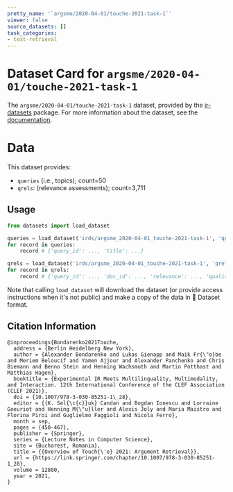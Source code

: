 ```yaml
---
pretty_name: '`argsme/2020-04-01/touche-2021-task-1`'
viewer: false
source_datasets: []
task_categories:
- text-retrieval
---
```


# Dataset Card for `argsme/2020-04-01/touche-2021-task-1`

The `argsme/2020-04-01/touche-2021-task-1` dataset, provided by the [ir-datasets](https://ir-datasets.com/) package.
For more information about the dataset, see the [documentation](https://ir-datasets.com/argsme#argsme/2020-04-01/touche-2021-task-1).

# Data

This dataset provides:
 - `queries` (i.e., topics); count=50
 - `qrels`: (relevance assessments); count=3,711


## Usage

```python
from datasets import load_dataset

queries = load_dataset('irds/argsme_2020-04-01_touche-2021-task-1', 'queries')
for record in queries:
    record # {'query_id': ..., 'title': ...}

qrels = load_dataset('irds/argsme_2020-04-01_touche-2021-task-1', 'qrels')
for record in qrels:
    record # {'query_id': ..., 'doc_id': ..., 'relevance': ..., 'quality': ..., 'iteration': ...}

```

Note that calling `load_dataset` will download the dataset (or provide access instructions when it's not public) and make a copy of the
data in 🤗 Dataset format.

## Citation Information

```
@inproceedings{Bondarenko2021Touche,
  address = {Berlin Heidelberg New York},
  author = {Alexander Bondarenko and Lukas Gienapp and Maik Fr{\"o}be and Meriem Beloucif and Yamen Ajjour and Alexander Panchenko and Chris Biemann and Benno Stein and Henning Wachsmuth and Martin Potthast and Matthias Hagen},
  booktitle = {Experimental IR Meets Multilinguality, Multimodality, and Interaction. 12th International Conference of the CLEF Association (CLEF 2021)},
  doi = {10.1007/978-3-030-85251-1\_28},
  editor = {{K. Sel{\c{c}}uk} Candan and Bogdan Ionescu and Lorraine Goeuriot and Henning M{\"u}ller and Alexis Joly and Maria Maistro and Florina Piroi and Guglielmo Faggioli and Nicola Ferro},
  month = sep,
  pages = {450-467},
  publisher = {Springer},
  series = {Lecture Notes in Computer Science},
  site = {Bucharest, Romania},
  title = {{Overview of Touch{\'e} 2021: Argument Retrieval}},
  url = {https://link.springer.com/chapter/10.1007/978-3-030-85251-1_28},
  volume = 12880,
  year = 2021,
}
```

